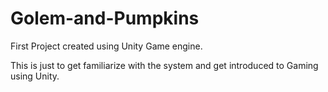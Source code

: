 # Golem-and-Pumpkins
 
First Project created using Unity Game engine.

This is just to get familiarize with the system and get introduced to Gaming using Unity.
